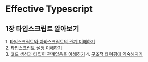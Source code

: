 # Effective Typescript

## 1장 타입스크립트 알아보기

1\. [타입스크립트와 자바스크립트의 관계 이해하기](https://github.com/juyeong-s/books_record/blob/main/Effective%20Typescript/1%EC%9E%A5/item-1.md)  
2\. [타입스크립트 설정 이해하기](https://github.com/juyeong-s/books_record/blob/main/Effective%20Typescript/1%EC%9E%A5/item-2.md)  
3\. [코드 생성과 타입이 관계없음을 이해하기](https://github.com/juyeong-s/books_record/blob/main/Effective%20Typescript/1%EC%9E%A5/item-3.md)
4\. [구조적 타이핑에 익숙해지기](https://github.com/juyeong-s/books_record/blob/main/Effective%20Typescript/1%EC%9E%A5/item-4.md)
